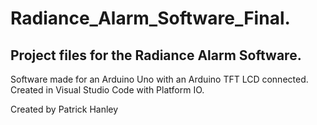 # Radiance_Alarm_Software_Final.
## Project files for the Radiance Alarm Software.
Software made for an Arduino Uno with an Arduino TFT LCD connected.
Created in Visual Studio Code with Platform IO.

Created by Patrick Hanley
